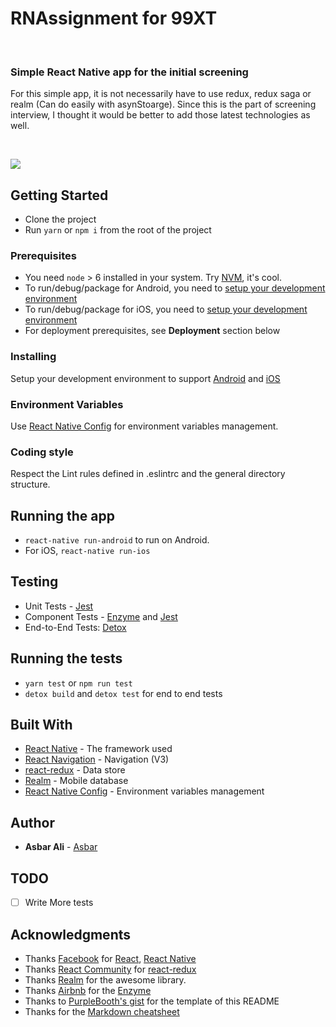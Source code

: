 # RNAssignment for 99XT

<br />

### Simple React Native app for the initial screening
For this simple app, it is not necessarily have to use redux, redux saga or realm (Can do easily with asynStoarge). Since this is the part of screening interview, I thought it would be better to add those latest technologies as well.

<br />

![](https://drive.google.com/uc?id=1bkzFPTzCyzqdp51cxKxhcRLPfRVLAfXN)


## Getting Started

* Clone the project
* Run `yarn` or `npm i` from the root of the project

### Prerequisites
 - You need `node` > 6 installed in your system. Try [NVM](https://github.com/creationix/nvm), it's cool.
 - To run/debug/package for Android, you need to [setup your development environment](https://developer.android.com/topic/instant-apps/getting-started/setup.html)
 - To run/debug/package for iOS, you need to [setup your development environment](https://developer.apple.com/library/content/documentation/IDEs/Conceptual/AppStoreDistributionTutorial/Setup/Setup.html)
 - For deployment prerequisites, see **Deployment** section below

### Installing
Setup your development environment to support [Android](https://developer.android.com/topic/instant-apps/getting-started/setup.html) and [iOS](https://developer.apple.com/library/content/documentation/IDEs/Conceptual/AppStoreDistributionTutorial/Setup/Setup.html)

### Environment Variables
Use [React Native Config](https://github.com/luggit/react-native-config) for environment variables management.

### Coding style
Respect the Lint rules defined in .eslintrc and the general directory structure.

## Running the app
* `react-native run-android` to run on Android.
* For iOS, `react-native run-ios`

## Testing
* Unit Tests - [Jest](https://jestjs.io/docs/en/tutorial-react-native)
* Component Tests - [Enzyme](https://airbnb.io/enzyme/docs/guides/react-native.html) and [Jest](https://jestjs.io/docs/en/tutorial-react-native)
* End-to-End Tests: [Detox](https://github.com/wix/Detox)

## Running the tests

* `yarn test` or `npm run test`
* `detox build` and `detox test` for end to end tests

## Built With
* [React Native](https://facebook.github.io/react-native/) - The framework used
* [React Navigation](https://reactnavigation.org/) - Navigation (V3)
* [react-redux](https://github.com/reactjs/react-redux) - Data store
* [Realm](https://realm.io/) - Mobile database
* [React Native Config](https://github.com/luggit/react-native-config) - Environment variables management

## Author
* **Asbar Ali** - [Asbar](https://github.com/AsbarAli/)

## TODO
- [ ] Write More tests

## Acknowledgments
* Thanks [Facebook](https://github.com/facebook) for [React](https://github.com/facebook/react/), [React Native](https://github.com/facebook/react-native)
* Thanks [React Community](https://github.com/reactjs) for [react-redux](https://github.com/reactjs/react-redux)
* Thanks [Realm](https://realm.io/) for the awesome library.
* Thanks [Airbnb](https://airbnb.io/) for the [Enzyme](https://airbnb.io/enzyme/)
* Thanks to [PurpleBooth's gist](https://gist.github.com/PurpleBooth/109311bb0361f32d87a2) for the template of this README
* Thanks for the [Markdown cheatsheet](https://github.com/adam-p/markdown-here/wiki/Markdown-Cheatsheet)

